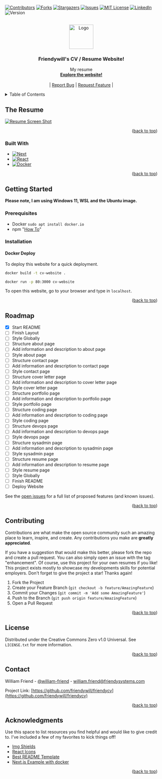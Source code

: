 <a name="readme-top"></a>

<!-- PROJECT SHIELDS -->
[![Contributors][contributors-shield]][contributors-url]
[![Forks][forks-shield]][forks-url]
[![Stargazers][stars-shield]][stars-url]
[![Issues][issues-shield]][issues-url]
[![MIT License][license-shield]][license-url]
[![LinkedIn][linkedin-shield]][linkedin-url]
![Version][Repo-tag]

<!-- PROJECT LOGO -->
<br />
<div align="center">
  <a href="https://friendysystems.com">
    <img src="img/logo.png" alt="Logo" width="80" height="80"> <!-- TODO: ADD LOGO -->
  </a>

  <h3 align="center">Friendywill's CV / Resume Website!</h3>

  <p align="center">
    My resume
    <br />
    <a href="https://friendysystems.com"><strong>Explore the website!</strong></a>
    <br />
    <br />
    |
    <a href="https://github.com/friendywill/friendlycv/issues">Report Bug</a>
    |
    <a href="https://github.com/friendywill/friendlycv/issues">Request Feature</a>
    |
  </p>
</div>

<!-- TABLE OF CONTENTS -->
<details>
  <summary>Table of Contents</summary>
  <ol>
    <li>
      <a href="#about-the-project">About The Project</a>
      <ul>
        <li><a href="#built-with">Built With</a></li>
      </ul>
    </li>
    <li>
      <a href="#getting-started">Getting Started</a>
      <ul>
        <li><a href="#prerequisites">Prerequisites</a></li>
        <li><a href="#installation">Installation</a></li>
      </ul>
    </li>
    <li><a href="#usage">Usage</a></li>
    <li><a href="#roadmap">Roadmap</a></li>
    <li><a href="#contributing">Contributing</a></li>
    <li><a href="#license">License</a></li>
    <li><a href="#contact">Contact</a></li>
    <li><a href="#acknowledgments">Acknowledgments</a></li>
  </ol>
</details>

<!-- ABOUT THE RESUME -->
## The Resume

[![Resume Screen Shot][Resume-screenshot]][Resume-url]

<!-- TODO: ADD DESCRIPTION AND SCREENSHOT -->

<p align="right">(<a href="#readme-top">back to top</a>)</p>

### Built With

<!-- TODO: ADD FRAMEWORKS/LIBRARIES -->
<!-- TODO: ADD DOCKER LOGO -->

* [![Next][Next.js]][Next-url]
* [![React][React.js]][React-url]
* [![Docker][Docker]][Docker-url]

<p align="right">(<a href="#readme-top">back to top</a>)</p>

<!-- GETTING STARTED -->
## Getting Started

**Please note, I am using Windows 11, WSL and the Ubuntu image.**

### Prerequisites

* Docker `sudo apt install docker.io`
* npm "[How To](https://docs.npmjs.com/downloading-and-installing-node-js-and-npm#using-a-node-version-manager-to-install-nodejs-and-npm)"

### Installation

<!-- TODO: ADD INSTALLATION INSTRUCTIONS -->

#### Docker Deploy

To deploy this website for a quick deployment.

```bash
docker build -t cv-website .

docker run -p 80:3000 cv-website
```

To open this website, go to your browser and type in `localhost`.


<p align="right">(<a href="#readme-top">back to top</a>)</p>

<!-- ROADMAP -->
## Roadmap

* [x] Start README
* [ ] Finish Layout
* [ ] Style Globally
* [ ] Structure about page
* [ ] Add information and description to about page
* [ ] Style about page
* [ ] Structure contact page
* [ ] Add information and description to contact page
* [ ] Style contact page
* [ ] Structure cover letter page
* [ ] Add information and description to cover letter page
* [ ] Style cover letter page
* [ ] Structure portfolio page
* [ ] Add information and description to portfolio page
* [ ] Style portfolio page
* [ ] Structure coding page
* [ ] Add information and description to coding page
* [ ] Style coding page
* [ ] Structure devops page
* [ ] Add information and description to devops page
* [ ] Style devops page
* [ ] Structure sysadmin page
* [ ] Add information and description to sysadmin page
* [ ] Style sysadmin page
* [ ] Structure resume page
* [ ] Add information and description to resume page
* [ ] Style resume page
* [ ] Style Globally
* [ ] Finish README
* [ ] Deploy Website

See the [open issues](https://github.com/friendywill/friendlycv/issues) for a full list of proposed features (and known issues).

<p align="right">(<a href="#readme-top">back to top</a>)</p>

<!-- CONTRIBUTING -->
## Contributing

Contributions are what make the open source community such an amazing place to learn, inspire, and create. Any contributions you make are **greatly appreciated**.

If you have a suggestion that would make this better, please fork the repo and create a pull request. You can also simply open an issue with the tag "enhancement".
Of course, use this project for your own resumes if you like! This project exists mostly to showcase my developments skills for potential employers.
Don't forget to give the project a star! Thanks again!

1. Fork the Project
2. Create your Feature Branch (`git checkout -b feature/AmazingFeature`)
3. Commit your Changes (`git commit -m 'Add some AmazingFeature'`)
4. Push to the Branch (`git push origin feature/AmazingFeature`)
5. Open a Pull Request

<p align="right">(<a href="#readme-top">back to top</a>)</p>

<!-- LICENSE -->
## License

Distributed under the Creative Commons Zero v1.0 Universal. See `LICENSE.txt` for more information.

<p align="right">(<a href="#readme-top">back to top</a>)</p>

<!-- CONTACT -->
## Contact

William Friend - [@william-friend](https://www.linkedin.com/in/william-friend/) - <william.friend@friendysystems.com>

Project Link: [https://github.com/friendywill/friendycv](https://github.com/friendywill/friendycv)

<p align="right">(<a href="#readme-top">back to top</a>)</p>

<!-- ACKNOWLEDGMENTS -->
## Acknowledgments

Use this space to list resources you find helpful and would like to give credit to. I've included a few of my favorites to kick things off!

* [Img Shields](https://shields.io)
* [React Icons](https://react-icons.github.io/react-icons/search)
* [Best README Template](https://friendysystems.com)
* [Next.js Example with docker](https://github.com/vercel/next.js/blob/canary/examples/with-docker)

<p align="right">(<a href="#readme-top">back to top</a>)</p>

<!-- MARKDOWN LINKS & IMAGES -->
<!-- https://www.markdownguide.org/basic-syntax/#reference-style-links -->
[contributors-shield]: https://img.shields.io/github/contributors/friendywill/cv.svg?style=for-the-badge
[contributors-url]: https://github.com/friendywill/cv/graphs/contributors
[forks-shield]: https://img.shields.io/github/forks/friendywill/cv.svg?style=for-the-badge
[forks-url]: https://github.com/friendywill/cv/network/members
[stars-shield]: https://img.shields.io/github/stars/friendywill/cv.svg?style=for-the-badge
[stars-url]: https://github.com/friendywill/cv/stargazers
[issues-shield]: https://img.shields.io/github/issues/friendywill/cv.svg?style=for-the-badge
[issues-url]: https://github.com/friendywill/cv/issues
[license-shield]: https://img.shields.io/github/license/friendywill/cv.svg?style=for-the-badge
[license-url]: https://github.com/friendywill/cv/blob/main/LICENSE.txt
[linkedin-shield]: https://img.shields.io/badge/-LinkedIn-black.svg?style=for-the-badge&logo=linkedin&colorB=555
[linkedin-url]: https://linkedin.com/in/william-friend
[Repo-tag]: https://img.shields.io/github/v/tag/friendywill/cv.svg?style=for-the-badge
[Resume-screenshot]: images/screenshot.png
[Resume-url]: https://friendysystems.com
[Next.js]: https://img.shields.io/badge/next.js-000000?style=for-the-badge&logo=nextdotjs&logoColor=white
[Next-url]: https://nextjs.org/
[React.js]: https://img.shields.io/badge/React-20232A?style=for-the-badge&logo=react&logoColor=61DAFB
[React-url]: https://reactjs.org/
[Docker]: https://img.shields.io/badge/docker-%230db7ed.svg?style=for-the-badge&logo=docker&logoColor=white
[Docker-url]: https://docker.com/
 <!-- TODO: ADD IMAGE -->
